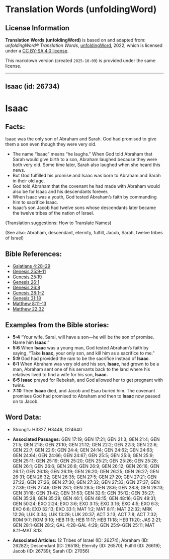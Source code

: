 # Translation Words (unfoldingWord)

## License Information

**Translation Words (unfoldingWord)** is based on and adapted from: _unfoldingWord® Translation Words_, [unfoldingWord](https://unfoldingword.org/utw), 2022, which is licensed under a [CC BY-SA 4.0 license](https://creativecommons.org/licenses/by-sa/4.0/legalcode.en).

This markdown version (created `2025-10-09`) is provided under the same license.



--------------------------------

## Isaac (id: 26734)

Isaac
=====

Facts:
------

Isaac was the only son of Abraham and Sarah. God had promised to give them a son even though they were very old.

* The name “Isaac” means “he laughs.” When God told Abraham that Sarah would give birth to a son, Abraham laughed because they were both very old. Some time later, Sarah also laughed when she heard this news.
* But God fulfilled his promise and Isaac was born to Abraham and Sarah in their old age.
* God told Abraham that the covenant he had made with Abraham would also be for Isaac and his descendants forever.
* When Isaac was a youth, God tested Abraham’s faith by commanding him to sacrifice Isaac.
* Isaac’s son Jacob had twelve sons whose descendants later became the twelve tribes of the nation of Israel.

(Translation suggestions: How to Translate Names)

(See also: Abraham, descendant, eternity, fulfill, Jacob, Sarah, twelve tribes of Israel)

Bible References:
-----------------

* [Galatians 4:28–29](https://ref.ly/Gal4:28-Gal4:29)
* [Genesis 25:9–11](https://ref.ly/Gen25:9-Gen25:11)
* [Genesis 25:19](https://ref.ly/Gen25:19)
* [Genesis 26:1](https://ref.ly/Gen26:1)
* [Genesis 26:8](https://ref.ly/Gen26:8)
* [Genesis 28:1–2](https://ref.ly/Gen28:1-Gen28:2)
* [Genesis 31:18](https://ref.ly/Gen31:18)
* [Matthew 8:11–13](https://ref.ly/Matt8:11-Matt8:13)
* [Matthew 22:32](https://ref.ly/Matt22:32)

Examples from the Bible stories:
--------------------------------

* **5:4** “Your wife, Sarai, will have a son—he will be the son of promise. Name him **Isaac**.”
* **5:6** When **Isaac** was a young man, God tested Abraham’s faith by saying, “Take **Isaac**, your only son, and kill him as a sacrifice to me.”
* **5:9** God had provided the ram to be the sacrifice instead of **Isaac**.
* **6:1** When Abraham was very old and his son, **Isaac**, had grown to be a man, Abraham sent one of his servants back to the land where his relatives lived to find a wife for his son, **Isaac.**
* **6:5** **Isaac** prayed for Rebekah, and God allowed her to get pregnant with twins.
* **7:10** Then **Isaac** died, and Jacob and Esau buried him. The covenant promises God had promised to Abraham and then to **Isaac** now passed on to Jacob.

Word Data:
----------

* Strong’s: H3327, H3446, G24640

* **Associated Passages:** GEN 17:19; GEN 17:21; GEN 21:3; GEN 21:4; GEN 21:5; GEN 21:8; GEN 21:10; GEN 21:12; GEN 22:2; GEN 22:3; GEN 22:6; GEN 22:7; GEN 22:9; GEN 24:4; GEN 24:14; GEN 24:62; GEN 24:63; GEN 24:64; GEN 24:66; GEN 24:67; GEN 25:5; GEN 25:6; GEN 25:9; GEN 25:11; GEN 25:19; GEN 25:20; GEN 25:21; GEN 25:26; GEN 25:28; GEN 26:1; GEN 26:6; GEN 26:8; GEN 26:9; GEN 26:12; GEN 26:16; GEN 26:17; GEN 26:18; GEN 26:19; GEN 26:20; GEN 26:25; GEN 26:27; GEN 26:31; GEN 26:32; GEN 26:35; GEN 27:5; GEN 27:20; GEN 27:21; GEN 27:22; GEN 27:26; GEN 27:30; GEN 27:32; GEN 27:33; GEN 27:37; GEN 27:39; GEN 27:46; GEN 28:1; GEN 28:5; GEN 28:6; GEN 28:8; GEN 28:13; GEN 31:18; GEN 31:42; GEN 31:53; GEN 32:9; GEN 35:12; GEN 35:27; GEN 35:28; GEN 35:29; GEN 46:1; GEN 48:15; GEN 48:16; GEN 49:31; GEN 50:24; EXO 2:24; EXO 3:6; EXO 3:15; EXO 3:16; EXO 4:5; EXO 6:3; EXO 6:8; EXO 32:13; EXO 33:1; MAT 1:2; MAT 8:11; MAT 22:32; MRK 12:26; LUK 3:34; LUK 13:28; LUK 20:37; ACT 3:13; ACT 7:8; ACT 7:32; ROM 9:7; ROM 9:10; HEB 11:9; HEB 11:17; HEB 11:18; HEB 11:20; JAS 2:21; GEN 28:1–GEN 28:2; GAL 4:28–GAL 4:29; GEN 25:9–GEN 25:11; MAT 8:11–MAT 8:13
* **Associated Articles:** 12 Tribes of Israel (ID: 26274); Abraham (ID: 26282); Descendant (ID: 26518); Eternity (ID: 26570); Fulfill (ID: 26619); Jacob (ID: 26739); Sarah (ID: 27056)

